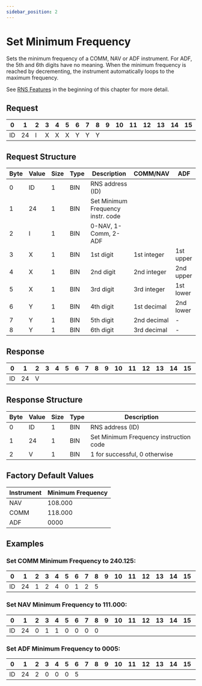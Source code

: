 ```yaml
---
sidebar_position: 2
---
```


# Set Minimum Frequency

Sets the minimum frequency of a COMM, NAV or ADF instrument. For ADF, the 5th and 6th digits
have no meaning. When the minimum frequency is reached by decrementing, the instrument
automatically loops to the maximum frequency.

See [RNS Features](../start-here.md) in the beginning of this chapter for more detail.

## Request

| 0  | 1  | 2  | 3  | 4  | 5  | 6  | 7  | 8  | 9  | 10 | 11 | 12 | 13 | 14 | 15 | 16 | 17 | 18 | 19 | 20 | 21 | 22 | 23 | 24 | 25 | 26 | 27 | 28 | 29 | 30 | 31 |
|----|----|----|----|----|----|----|----|----|----|----|----|----|----|----|----|----|----|----|----|----|----|----|----|----|----|----|----|----|----|----|----|
| ID | 24 |  I  | X |  X  |  X  |  Y   | Y   |  Y  |    |    |    |    |    |    |    |    |    |    |    |    |    |    |    |    |    |    |    |    |    |    |  |

## Request Structure

| Byte | Value | Size | Type | Description                          | COMM/NAV        | ADF            |
|------|-------|------|------|--------------------------------------|-----------------|----------------|
| 0    | ID    | 1    | BIN  | RNS address (ID)                    |                 |                |
| 1    | 24    | 1    | BIN  | Set Minimum Frequency instr. code   |                 |                |
| 2    | I     | 1    | BIN  | 0-NAV, 1-Comm, 2-ADF                |                 |                |
| 3    | X     | 1    | BIN  | 1st digit                           | 1st integer     | 1st upper      |
| 4    | X     | 1    | BIN  | 2nd digit                           | 2nd integer     | 2nd upper      |
| 5    | X     | 1    | BIN  | 3rd digit                           | 3rd integer     | 1st lower      |
| 6    | Y     | 1    | BIN  | 4th digit                           | 1st decimal     | 2nd lower      |
| 7    | Y     | 1    | BIN  | 5th digit                           | 2nd decimal     | -              |
| 8    | Y     | 1    | BIN  | 6th digit                           | 3rd decimal     | -              |

## Response

| 0  | 1  | 2  | 3  | 4  | 5  | 6  | 7  | 8  | 9  | 10 | 11 | 12 | 13 | 14 | 15 | 16 | 17 | 18 | 19 | 20 | 21 | 22 | 23 | 24 | 25 | 26 | 27 | 28 | 29 | 30 | 31 |
|----|----|----|----|----|----|----|----|----|----|----|----|----|----|----|----|----|----|----|----|----|----|----|----|----|----|----|----|----|----|----|----|
| ID | 24 |  V  | |   |   |     |    |    |    |    |    |    |    |    |    |    |    |    |    |    |    |    |    |    |    |    |    |    |    |    |  |

## Response Structure

| Byte | Value | Size | Type | Description                               |
|------|-------|------|------|-------------------------------------------|
| 0    | ID    | 1    | BIN  | RNS address (ID)                         |
| 1    | 24    | 1    | BIN  | Set Minimum Frequency instruction code    |
| 2    | V     | 1    | BIN  | 1 for successful, 0 otherwise            |

## Factory Default Values

| Instrument | Minimum Frequency |
|------------|-------------------|
| NAV        | 108.000           |
| COMM       | 118.000           |
| ADF        | 0000              |

## Examples

### Set COMM Minimum Frequency to 240.125:

| 0  | 1  | 2  | 3  | 4  | 5  | 6  | 7  | 8  | 9  | 10 | 11 | 12 | 13 | 14 | 15 | 16 | 17 | 18 | 19 | 20 | 21 | 22 | 23 | 24 | 25 | 26 | 27 | 28 | 29 | 30 | 31 |
|----|----|----|----|----|----|----|----|----|----|----|----|----|----|----|----|----|----|----|----|----|----|----|----|----|----|----|----|----|----|----|----|
| ID | 24 |  1  | 2|  4 |  0 |   1  | 2   | 5   |    |    |    |    |    |    |    |    |    |    |    |    |    |    |    |    |    |    |    |    |    |    |  |

### Set NAV Minimum Frequency to 111.000:

| 0  | 1  | 2  | 3  | 4  | 5  | 6  | 7  | 8  | 9  | 10 | 11 | 12 | 13 | 14 | 15 | 16 | 17 | 18 | 19 | 20 | 21 | 22 | 23 | 24 | 25 | 26 | 27 | 28 | 29 | 30 | 31 |
|----|----|----|----|----|----|----|----|----|----|----|----|----|----|----|----|----|----|----|----|----|----|----|----|----|----|----|----|----|----|----|----|
| ID | 24 |  0 | 1 |  1  |  0  | 0    |  0  |  0 |    |    |    |    |    |    |    |    |    |    |    |    |    |    |    |    |    |    |    |    |    |    |  |

### Set ADF Minimum Frequency to 0005:

| 0  | 1  | 2  | 3  | 4  | 5  | 6  | 7  | 8  | 9  | 10 | 11 | 12 | 13 | 14 | 15 | 16 | 17 | 18 | 19 | 20 | 21 | 22 | 23 | 24 | 25 | 26 | 27 | 28 | 29 | 30 | 31 |
|----|----|----|----|----|----|----|----|----|----|----|----|----|----|----|----|----|----|----|----|----|----|----|----|----|----|----|----|----|----|----|----|
| ID | 24 |  2  | 0 |  0  |   0 |  5    |   |    |    |    |    |    |    |    |    |    |    |    |    |    |    |    |    |    |    |    |    |    |    |    |  |


